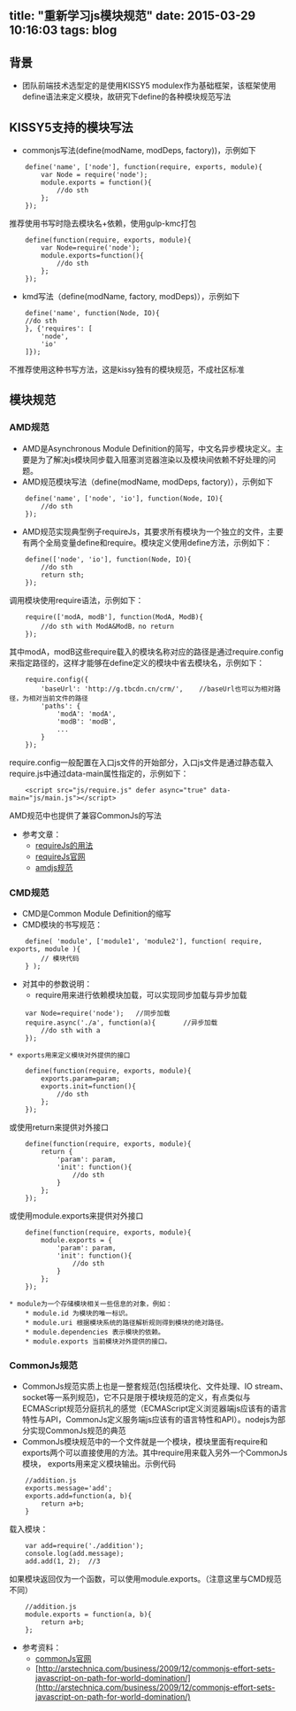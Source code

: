 title: "重新学习js模块规范"
date: 2015-03-29 10:16:03
tags: blog
---

## 背景
* 团队前端技术选型定的是使用KISSY5 modulex作为基础框架，该框架使用define语法来定义模块，故研究下define的各种模块规范写法

## KISSY5支持的模块写法
- commonjs写法(define(modName, modDeps, factory))，示例如下
```
    define('name', ['node'], function(require, exports, module){
        var Node = require('node');
        module.exports = function(){
            //do sth
        };
    });
```
推荐使用书写时隐去模块名+依赖，使用gulp-kmc打包
```
    define(function(require, exports, module){
        var Node=require('node');
        module.exports=function(){
            //do sth
        };
    });
```
- kmd写法（define(modName, factory, modDeps)），示例如下
```
    define('name', function(Node, IO){
    //do sth
    }, {'requires': [
        'node',
        'io'
    ]});
```
不推荐使用这种书写方法，这是kissy独有的模块规范，不成社区标准


## 模块规范

### AMD规范
* AMD是Asynchronous Module Definition的简写，中文名异步模块定义。主要是为了解决js模块同步载入阻塞浏览器渲染以及模块间依赖不好处理的问题。
* AMD规范模块写法（define(modName, modDeps, factory)），示例如下
```
    define('name', ['node', 'io'], function(Node, IO){
        //do sth
    });
```
* AMD规范实现典型例子requireJs，其要求所有模块为一个独立的文件，主要有两个全局变量define和require。模块定义使用define方法，示例如下：
```
    define(['node', 'io'], function(Node, IO){
        //do sth
        return sth;
    });
```
调用模块使用require语法，示例如下：
```
    require(['modA, modB'], function(ModA, ModB){
        //do sth with ModA&ModB，no return
    });
```
其中modA，modB这些require载入的模块名称对应的路径是通过require.config来指定路径的，这样才能够在define定义的模块中省去模块名，示例如下：
```
    require.config({
        'baseUrl': 'http://g.tbcdn.cn/crm/',    //baseUrl也可以为相对路径，为相对当前文件的路径
        'paths': {
            'modA': 'modA',
            'modB': 'modB',
            ...
        }
    });
```
require.config一般配置在入口js文件的开始部分，入口js文件是通过静态载入require.js中通过data-main属性指定的，示例如下：
```
    <script src="js/require.js" defer async="true" data-main="js/main.js"></script>
```
AMD规范中也提供了兼容CommonJs的写法
* 参考文章：
    * [requireJs的用法](http://www.ruanyifeng.com/blog/2012/11/require_js.html)
    * [requireJs官网](http://requirejs.org/)
    * [amdjs规范](https://github.com/amdjs/amdjs-api/wiki)

### CMD规范
* CMD是Common Module Definition的缩写
* CMD模块的书写规范：
```
    define( 'module', ['module1', 'module2'], function( require, exports, module ){
        // 模块代码
    } );
```
* 对其中的参数说明：
    * require用来进行依赖模块加载，可以实现同步加载与异步加载
```
    var Node=require('node');   //同步加载
    require.async('./a', function(a){       //异步加载
        //do sth with a
    });
```
    * exports用来定义模块对外提供的接口
```
    define(function(require, exports, module){
        exports.param=param;
        exports.init=function(){
            //do sth
        };
    });
```
或使用return来提供对外接口
```
    define(function(require, exports, module){
        return {
            'param': param,
            'init': function(){
                //do sth
            }
        };
    });
```
或使用module.exports来提供对外接口
```
    define(function(require, exports, module){
        module.exports = {
            'param': param,
            'init': function(){
                //do sth
            }
        };
    });
```
    * module为一个存储模块相关一些信息的对象，例如：
        * module.id 为模块的唯一标识。
        * module.uri 根据模块系统的路径解析规则得到模块的绝对路径。
        * module.dependencies 表示模块的依赖。
        * module.exports 当前模块对外提供的接口。

### CommonJs规范
* CommonJs规范实质上也是一整套规范(包括模块化、文件处理、IO stream、socket等一系列规范)，它不只是限于模块规范的定义，有点类似与ECMAScript规范分庭抗礼的感觉（ECMAScript定义浏览器端js应该有的语言特性与API，CommonJs定义服务端js应该有的语言特性和API）。nodejs为部分实现CommonJs规范的典范
* CommonJs模块规范中的一个文件就是一个模块，模块里面有require和exports两个可以直接使用的方法。其中require用来载入另外一个CommonJs模块，
exports用来定义模块输出。示例代码
```
    //addition.js
    exports.message='add';
    exports.add=function(a, b){
        return a+b;
    }
```
载入模块：
```
    var add=require('./addition');
    console.log(add.message);
    add.add(1, 2);  //3
```
如果模块返回仅为一个函数，可以使用module.exports。（注意这里与CMD规范不同）
```
    //addition.js
    module.exports = function(a, b){
        return a+b;
    };
```
* 参考资料：
    * [commonJs官网](http://www.commonjs.org/)
    * [http://arstechnica.com/business/2009/12/commonjs-effort-sets-javascript-on-path-for-world-domination/](http://arstechnica.com/business/2009/12/commonjs-effort-sets-javascript-on-path-for-world-domination/)